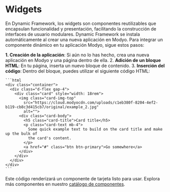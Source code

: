 # Widgets

En Dynamic Framework, los widgets son componentes reutilizables que encapsulan funcionalidad y presentación, facilitando la construcción de interfaces de usuario modulares. Dynamic Framework se instala automáticamente al crear una nueva aplicación en Modyo. Para integrar un componente dinámico en tu aplicación Modyo, sigue estos pasos:

**1. Creación de la aplicación**: Si aún no lo has hecho, crea una nueva aplicación en Modyo y una página dentro de ella.
2.  **Adición de un bloque HTML**: En tu página, inserta un nuevo bloque de contenido.
3.  **Inserción del código**: Dentro del bloque, puedes utilizar el siguiente código HTML:

    ```html
    <div class="container">
      <div class="d-flex gap-4">
        <div class="card" style="width: 18rem">
          <img class="card-img-top"
            src="https://cloud.modyocdn.com/uploads/c1eb380f-8204-4ef2-b119-cb8c3d415cb7/original/example_2.jpg"
            alt="">
          <div class="card-body">
            <h5 class="card-title">Card title</h5>
            <p class="card-text mb-4">
              Some quick example text to build on the card title and make up the bulk of
              the card's content.
            </p>
            <a href="#" class="btn btn-primary">Go somewhere</a>
          </div>
        </div>
      </div>
    </div>
    ```

Este código renderizará un componente de tarjeta listo para usar. Explora más componentes en nuestro [catálogo de componentes](https://dynamic.modyo.cloud/develop-dynamic-ui/components/cards).
